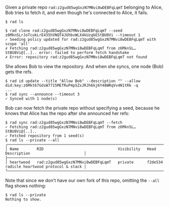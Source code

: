 Given a private repo `rad:z2gud85wgGxzN7MNvi8wDEBFqLqmT` belonging to Alice,
Bob tries to fetch it, and even though he's connected to Alice, it fails.

``` ~bob
$ rad ls
```
``` ~bob (fail)
$ rad clone rad:z2gud85wgGxzN7MNvi8wDEBFqLqmT --seed z6MknSLrJoTcukLrE435hVNQT4JUhbvWLX4kUzqkEStBU8Vi --timeout 1
✓ Seeding policy updated for rad:z2gud85wgGxzN7MNvi8wDEBFqLqmT with scope 'all'
✗ Fetching rad:z2gud85wgGxzN7MNvi8wDEBFqLqmT from z6MknSL…StBU8Vi@[..].. error: failed to perform fetch handshake
✗ Error: repository rad:z2gud85wgGxzN7MNvi8wDEBFqLqmT not found
```

She allows Bob to view the repository. And when she syncs, one node (Bob) gets
the refs.

``` ~alice
$ rad id update --title "Allow Bob" --description "" --allow did:key:z6Mkt67GdsW7715MEfRuP4pSZxJRJh6kj6Y48WRqVv4N1tRk -q
...
$ rad sync --announce --timeout 3
✓ Synced with 1 node(s)
```

Bob can now fetch the private repo without specifying a seed, because he knows
that Alice has the repo after she announced her refs:

``` ~bob
$ rad sync rad:z2gud85wgGxzN7MNvi8wDEBFqLqmT --fetch
✓ Fetching rad:z2gud85wgGxzN7MNvi8wDEBFqLqmT from z6MknSL…StBU8Vi@[..]..
✓ Fetched repository from 1 seed(s)
$ rad ls --private --all
╭───────────────────────────────────────────────────────────────────────────────────────────────────────────╮
│ Name        RID                                 Visibility   Head      Description                        │
├───────────────────────────────────────────────────────────────────────────────────────────────────────────┤
│ heartwood   rad:z2gud85wgGxzN7MNvi8wDEBFqLqmT   private      f2de534   radicle heartwood protocol & stack │
╰───────────────────────────────────────────────────────────────────────────────────────────────────────────╯
```

Note that since we don't have our own fork of this repo, omitting the `--all` flag shows nothing:

``` ~bob
$ rad ls --private
Nothing to show.
```
